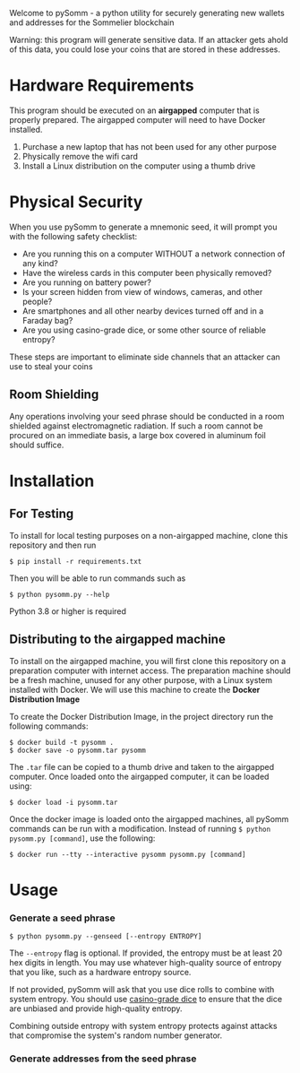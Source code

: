 Welcome to pySomm - a python utility for securely generating new wallets and addresses for the Sommelier blockchain

Warning: this program will generate sensitive data. If an attacker gets ahold of this data, you could lose your coins that are stored in these addresses. 

# Hardware Requirements

This program should be executed on an **airgapped** computer that is properly prepared. The airgapped computer will need to have Docker installed. 

1. Purchase a new laptop that has not been used for any other purpose
2. Physically remove the wifi card
3. Install a Linux distribution on the computer using a thumb drive

# Physical Security

When you use pySomm to generate a mnemonic seed, it will prompt you with the following safety checklist:

* Are you running this on a computer WITHOUT a network connection of any kind?
* Have the wireless cards in this computer been physically removed?
* Are you running on battery power?
* Is your screen hidden from view of windows, cameras, and other people?
* Are smartphones and all other nearby devices turned off and in a Faraday bag?
* Are you using casino-grade dice, or some other source of reliable entropy?

These steps are important to eliminate side channels that an attacker can use to steal your coins

## Room Shielding

Any operations involving your seed phrase should be conducted in a room shielded against electromagnetic radiation. If such a room cannot be procured on an immediate basis, a large box covered in aluminum foil should suffice.


# Installation

## For Testing

To install for local testing purposes on a non-airgapped machine, clone this repository and then run
```
$ pip install -r requirements.txt
```
Then you will be able to run commands such as 
```
$ python pysomm.py --help
```
Python 3.8 or higher is required


## Distributing to the airgapped machine

To install on the airgapped machine, you will first clone this repository on a preparation computer with internet access. The preparation machine should be a fresh machine, unused for any other purpose, with a Linux system installed with Docker. We will use this machine to create the **Docker Distribution Image**

To create the Docker Distribution Image, in the project directory run the following commands:

```
$ docker build -t pysomm .
$ docker save -o pysomm.tar pysomm
```
The `.tar` file can be copied to a thumb drive and taken to the airgapped computer. Once loaded onto the airgapped computer, it can be loaded using:

```
$ docker load -i pysomm.tar
```

Once the docker image is loaded onto the airgapped machines, all pySomm commands can be run with a  modification. Instead of running `$ python pysomm.py [command]`, use the following:

```
$ docker run --tty --interactive pysomm pysomm.py [command]
```


# Usage

### Generate a seed phrase

```
$ python pysomm.py --genseed [--entropy ENTROPY]
```

The `--entropy` flag is optional. If provided, the entropy must be at least 20 hex digits in length. You may use whatever high-quality source of entropy that you like, such as a hardware entropy source. 

If not provided, pySomm will ask that you use dice rolls to combine with system entropy. You should use [casino-grade dice](https://www.amazon.com/Trademark-Poker-Grade-Serialized-Casino/dp/B00157YFJE/) to ensure that the dice are unbiased and provide high-quality entropy.

Combining outside entropy with system entropy protects against attacks that compromise the system's random number generator. 


### Generate addresses from the seed phrase

